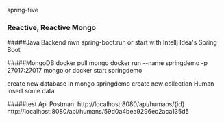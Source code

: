 spring-five

### Reactive, Reactive Mongo

#####Java Backend
mvn spring-boot:run or start with Intellj Idea's Spring Boot

#####MongoDB
docker pull mongo
docker run --name springdemo -p 27017:27017 mongo
or docker start springdemo

create new database in mongo springdemo
create new collection Human
insert some data

#####test Api
Postman:
http://localhost:8080/api/humans/{id}
http://localhost:8080/api/humans/59d0a4bea9296ec2aca135d5
